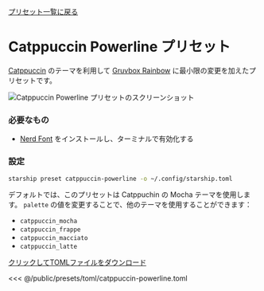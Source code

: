 [プリセット一覧に戻る](./#catppuccin-powerline)

# Catppuccin Powerline プリセット

[Catppuccin](https://github.com/catppuccin/catppuccin) のテーマを利用して [Gruvbox Rainbow](./gruvbox-rainbow.md) に最小限の変更を加えたプリセットです。

![Catppuccin Powerline プリセットのスクリーンショット](/presets/img/catppuccin-powerline.png)

### 必要なもの

- [Nerd Font](https://www.nerdfonts.com/) をインストールし、ターミナルで有効化する

### 設定

```sh
starship preset catppuccin-powerline -o ~/.config/starship.toml
```

デフォルトでは、このプリセットは Catppuchin の Mocha テーマを使用します。 `palette` の値を変更することで、他のテーマを使用することができます：

- `catppuccin_mocha`
- `catppuccin_frappe`
- `catppuccin_macciato`
- `catppuccin_latte`

[クリックしてTOMLファイルをダウンロード](/presets/toml/catppuccin-powerline.toml)

<<< @/public/presets/toml/catppuccin-powerline.toml
